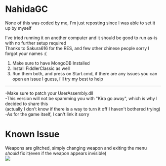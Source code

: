 # NahidaGC
 
None of this was coded by me, I'm just reposting since I was able to set it up by myself  
  
I've tried running it on another computer and it should be good to run as-is with no further setup required      
Thanks to Sakura616 for the RES, and few other chinese people sorry I forgot your names :( 
  
1. Make sure to have MongoDB Installed  
2. Install FiddlerClassic as well  
3. Run them both, and press on Start.cmd, if there are any issues you can open an issue I guess, i'll try my best to help  
-----------------------------  
-Make sure to patch your UserAssembly.dll  
-This version will not be spamming you with "Kira go away", which is why I decided to share this  
(actually I don't know if there is a way to turn it off I haven't bothered trying)  
-As for the game itself, I can't link it sorry  
  
# Known Issue  
Weapons are glitched, simply changing weapon and exiting the menu *should* fix it(even if the weapon appears invisible)    
![](https://cdn.discordapp.com/attachments/1027063731789770842/1029839860309168209/unknown.png)
